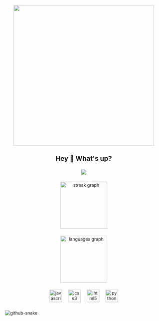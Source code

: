 <div align="center">
  <img height="450" src="https://raw.githubusercontent.com/jiovuos/GIFs/refs/heads/main/2854a0fb2f212883bbe733a2db09a87e.gif"  />
</div>

###

<h2 align="center">Hey 👋 What's up?</h2>

###

<div align="center">
  <img src="https://visitor-badge.laobi.icu/badge?page_id=jiovuos.jiovuos&"  />
</div>

###

<div align="left">
</div>

###

<div align="center">
  <img src="https://streak-stats.demolab.com?user=jiovuos&locale=en&mode=daily&theme=dark&hide_border=true&border_radius=5" height="150" alt="streak graph"  />
</div>

###

<div align="center">
  <img src="https://github-readme-stats.vercel.app/api/top-langs?username=jiovuos&locale=en&hide_title=false&layout=compact&card_width=320&langs_count=5&theme=dark&hide_border=true" height="150" alt="languages graph"  />
</div>

###

<div align="center">
  <img src="https://cdn.jsdelivr.net/gh/devicons/devicon/icons/javascript/javascript-original.svg" height="40" alt="javascript logo"  />
  <img width="12" />
  <img src="https://cdn.jsdelivr.net/gh/devicons/devicon/icons/css3/css3-original.svg" height="40" alt="css3 logo"  />
  <img width="12" />
  <img src="https://cdn.jsdelivr.net/gh/devicons/devicon/icons/html5/html5-original.svg" height="40" alt="html5 logo"  />
  <img width="12" />
  <img src="https://cdn.jsdelivr.net/gh/devicons/devicon/icons/python/python-original.svg" height="40" alt="python logo"  />
</div>

###

<picture align="center">
  <source media="(prefers-color-scheme: dark)" srcset="https://raw.githubusercontent.com/tobiasmeyhoefer/tobiasmeyhoefer/output/github-snake-dark.svg" />
  <source media="(prefers-color-scheme: light)" srcset="https://raw.githubusercontent.com/tobiasmeyhoefer/tobiasmeyhoefer/output/github-snake.svg" />
  <img alt="github-snake" src="https://raw.githubusercontent.com/tobiasmeyhoefer/tobiasmeyhoefer/output/github-snake.svg" />
</picture>

###
